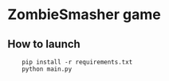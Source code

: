 # ZombieSmasher game

## How to launch
```
    pip install -r requirements.txt
    python main.py
```
